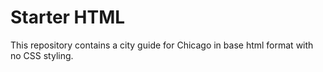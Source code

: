 # Starter HTML
This repository contains a city guide for Chicago in base html format with no CSS styling. 

